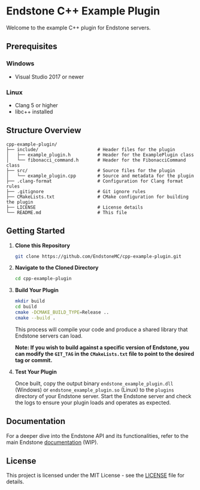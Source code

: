 # Endstone C++ Example Plugin

Welcome to the example C++ plugin for Endstone servers.

## Prerequisites

### Windows

- Visual Studio 2017 or newer

### Linux

- Clang 5 or higher
- libc++ installed

## Structure Overview

```
cpp-example-plugin/
├── include/                      # Header files for the plugin
│   ├── example_plugin.h          # Header for the ExamplePlugin class
│   └── fibonacci_command.h       # Header for the FibonacciCommand class
├── src/                          # Source files for the plugin
│   └── example_plugin.cpp        # Source and metadata for the plugin
├── .clang-format                 # Configuration for Clang format rules
├── .gitignore                    # Git ignore rules
├── CMakeLists.txt                # CMake configuration for building the plugin
├── LICENSE                       # License details
└── README.md                     # This file
```

## Getting Started

1. **Clone this Repository**

   ```bash
   git clone https://github.com/EndstoneMC/cpp-example-plugin.git
   ```

2. **Navigate to the Cloned Directory**

   ```bash
   cd cpp-example-plugin
   ```

3. **Build Your Plugin**

   ```bash
   mkdir build
   cd build
   cmake -DCMAKE_BUILD_TYPE=Release ..
   cmake --build .
   ```

   This process will compile your code and produce a shared library that Endstone servers can load.

   **Note: If you wish to build against a specific version of Endstone, you can modify the `GIT_TAG` in
   the `CMakeLists.txt` file to point to the desired tag or commit.**

4. **Test Your Plugin**

   Once built, copy the output binary `endstone_example_plugin.dll` (Windows) or `endstone_example_plugin.so` (Linux) to
   the `plugins` directory of your Endstone server. Start the Endstone server and check the logs to ensure your plugin
   loads and operates as expected.

## Documentation

For a deeper dive into the Endstone API and its functionalities, refer to the main
Endstone [documentation](https://endstone.readthedocs.io) (WIP).

## License

This project is licensed under the MIT License - see the [LICENSE](LICENSE) file for details.